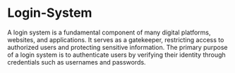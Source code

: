 # Login-System
A login system is a fundamental component of many digital platforms, websites, and applications. It serves as a gatekeeper, restricting access to authorized users and protecting sensitive information. The primary purpose of a login system is to authenticate users by verifying their identity through credentials such as usernames and passwords.
